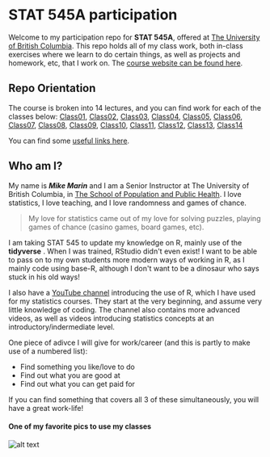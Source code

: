 # STAT 545A participation

Welcome to my participation repo for __STAT 545A__, offered at [The University of British Columbia](www.ubc.ca).  This repo holds all of my class work, both in-class exercises where we learn to do certain things, as well as projects and homework, etc, that I work on.  The [course website can be found here](https://stat545.stat.ubc.ca).

## Repo Orientation

The course is broken into 14 lectures, and you can find work for each of the classes below:
[Class01](https://github.com/MarinStatsLectures/STAT545A-participation/tree/master/Class01), [Class02](https://github.com/MarinStatsLectures/STAT545A-participation/tree/master/Class02), [Class03](https://github.com/MarinStatsLectures/STAT545A-participation/tree/master/Class03), [Class04](https://github.com/MarinStatsLectures/STAT545A-participation/tree/master/Class04), [Class05](https://github.com/MarinStatsLectures/STAT545A-participation/tree/master/Class05), [Class06](https://github.com/MarinStatsLectures/STAT545A-participation/tree/master/Class06), [Class07](https://github.com/MarinStatsLectures/STAT545A-participation/tree/master/Class07), [Class08](https://github.com/MarinStatsLectures/STAT545A-participation/tree/master/Class08), [Class09](https://github.com/MarinStatsLectures/STAT545A-participation/tree/master/Class09), [Class10](https://github.com/MarinStatsLectures/STAT545A-participation/tree/master/Class10), [Class11](https://github.com/MarinStatsLectures/STAT545A-participation/tree/master/Class11), [Class12](https://github.com/MarinStatsLectures/STAT545A-participation/tree/master/Class12), [Class13](https://github.com/MarinStatsLectures/STAT545A-participation/tree/master/Class13), [Class14](https://github.com/MarinStatsLectures/STAT545A-participation/tree/master/Class14)

You can find some [useful links here](https://github.com/MarinStatsLectures/STAT545-participation/blob/master/navigating_github.md).

## Who am I?

My name is _**Mike Marin**_ and I am a Senior Instructor at The University of British Columbia, in [The School of Population and Public Health](www.spph.ubc.ca).  I love statistics, I love teaching, and I love randomness and games of chance.  

>My love for statistics came out of my love for solving puzzles, playing games of chance (casino games, board games, etc).  

I am taking STAT 545 to update my knowledge on R, mainly use of the __tidyverse__ .  When I was trained, RStudio didn't even exist!  I want to be able to pass on to my own students more modern ways of working in R, as I mainly code using base-R, although I don't want to be a dinosaur who says stuck in his old ways!

I also have a [YouTube channel](https://www.youtube.com/marinstatlectures) introducing the use of R, which I have used for my statistics courses. They start at the very beginning, and assume very little knowledge of coding.  The channel also contains more advanced videos, as well as videos introducing statistics concepts at an introductory/indermediate level.

One piece of adivce I will give for work/career (and this is partly to make use of a numbered list):

- Find something you like/love to do
- Find out what you are good at
- Find out what you can get paid for

If you can find something that covers all 3 of these simultaneously, you will have a great work-life!

#### One of my favorite pics to use my classes

![alt text](https://chemicalstatistician.files.wordpress.com/2014/05/pregnant.jpg)
